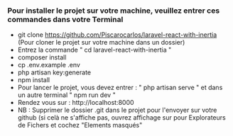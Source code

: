 ### Pour installer le projet sur votre machine, veuillez entrer ces commandes dans votre Terminal

- git clone https://github.com/Piscarocarlos/laravel-react-with-inertia (Pour cloner le projet sur votre machine dans un dossier)
- Entrez la commande " cd laravel-react-with-inertia "
- composer install
- cp .env.example .env
- php artisan key:generate
- npm install
- Pour lancer le projet, vous devez entrer : " php artisan serve " et dans un autre terminal " npm run dev "
- Rendez vous sur : http://localhost:8000
- NB : Supprimer le dossier .git dans le projet pour l'envoyer sur votre github (si celà ne s'affiche pas, ouvrez affichage sur pour Explorateurs de Fichers et cochez "Elements masqués"
